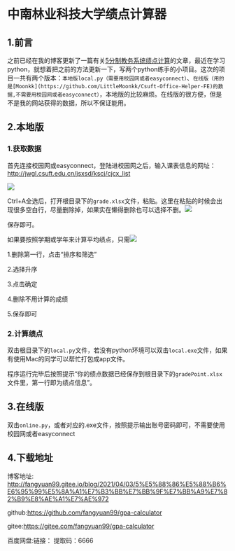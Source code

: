 # 中南林业科技大学绩点计算器
## 1.前言

之前已经在我的博客更新了一篇有关[5分制教务系统绩点计算](http://fangyuan99.gitee.io/blog/2020/10/14/%E6%95%99%E5%8A%A1%E7%B3%BB%E7%BB%9F%E7%BB%A9%E7%82%B9%E8%AE%A1%E7%AE%97/#more)的文章，最近在学习python，就想着把之前的方法更新一下，写两个python练手的小项目。这次的项目一共有两个版本：`本地版local.py（需要用校园网或者easyconnect）`、`在线版（用的是[Moonkk](https://github.com/LittleMoonkk/Csuft-Office-Helper-FE)的数据,不需要用校园网或者easyconnect）`，本地版的比较麻烦。在线版的很方便，但是不是我的网站获得的数据，所以不保证能用。

<!-- more -->

## 2.本地版

### 1.获取数据

首先连接校园网或easyconnect，登陆进校园网之后，输入课表信息的网址：http://jwgl.csuft.edu.cn/jsxsd/kscj/cjcx_list

![](https://i.vgy.me/a8tev7.png)

Ctrl+A全选后，打开根目录下的`grade.xlsx`文件，粘贴。这里在粘贴的时候会出现很多空白行，尽量删除掉，如果实在懒得删除也可以选择不删。![](https://i.vgy.me/yr3lbG.png)

保存即可。

如果要按照学期或学年来计算平均绩点，只需![](https://i.vgy.me/tK1C64.png)

1.删除第一行，点击“排序和筛选”

2.选择升序

3.点击确定

4.删除不用计算的成绩

5.保存即可

### 2.计算绩点

双击根目录下的`local.py`文件，若没有python环境可以双击`local.exe`文件，如果有使用Mac的同学可以帮忙打包成app文件。

程序运行完毕后按照提示“你的绩点数据已经保存到根目录下的`gradePoint.xlsx`文件里，第一行即为绩点信息”。

## 3.在线版

双击`online.py`，或者对应的.exe文件，按照提示输出账号密码即可，不需要使用校园网或者easyconnect

## 4.下载地址

博客地址:
http://fangyuan99.gitee.io/blog/2021/04/03/5%E5%88%86%E5%88%B6%E6%95%99%E5%8A%A1%E7%B3%BB%E7%BB%9F%E7%BB%A9%E7%82%B9%E8%AE%A1%E7%AE%972

github:https://github.com/fangyuan99/gpa-calculator

gitee:https://gitee.com/fangyuan99/gpa-calculator

百度网盘:链接：  提取码：6666 
